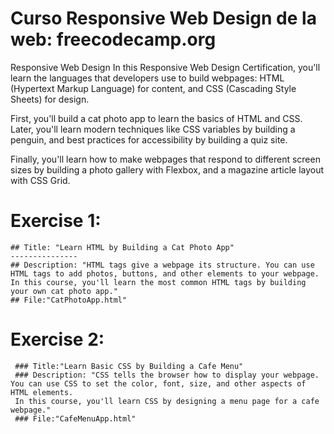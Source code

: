 # Curso Responsive Web Design de la web: freecodecamp.org

Responsive Web Design
In this Responsive Web Design Certification, you'll learn the languages that developers use to build webpages: HTML (Hypertext Markup Language) for content, and CSS (Cascading Style Sheets) for design.

First, you'll build a cat photo app to learn the basics of HTML and CSS. Later, you'll learn modern techniques like CSS variables by building a penguin, and best practices for accessibility by building a quiz site.

Finally, you'll learn how to make webpages that respond to different screen sizes by building a photo gallery with Flexbox, and a magazine article layout with CSS Grid.

# Exercise 1: 
    ## Title: "Learn HTML by Building a Cat Photo App"
    ---------------
    ## Description: "HTML tags give a webpage its structure. You can use HTML tags to add photos, buttons, and other elements to your webpage.
    In this course, you'll learn the most common HTML tags by building your own cat photo app."
    ## File:"CatPhotoApp.html"

#  Exercise 2:
     ### Title:"Learn Basic CSS by Building a Cafe Menu"
     ### Description: "CSS tells the browser how to display your webpage. You can use CSS to set the color, font, size, and other aspects of HTML elements.
     In this course, you'll learn CSS by designing a menu page for a cafe webpage."
     ### File:"CafeMenuApp.html"
    
